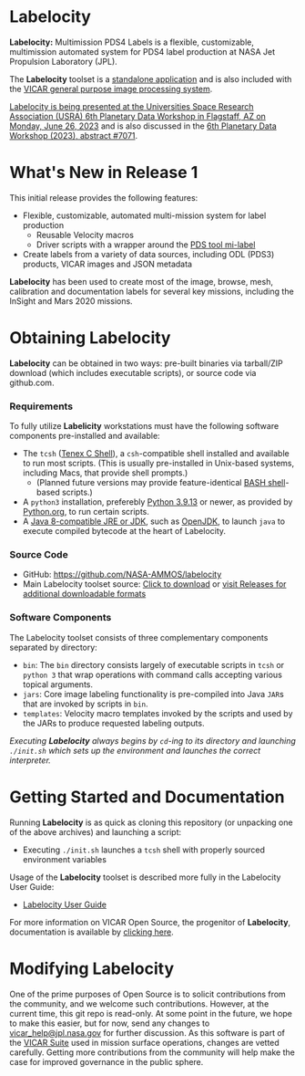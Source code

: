 # Labelocity
**Labelocity:** Multimission PDS4 Labels is a flexible, customizable, multimission automated system for PDS4 label production at NASA Jet Propulsion Laboratory (JPL).

The **Labelocity** toolset is a [standalone application](https://github.com/NASA-AMMOS/labelocity) and is also included with the [VICAR general purpose image processing system](https://github.com/NASA-AMMOS/VICAR).

[Labelocity is being presented at the Universities Space Research Association (USRA) 6th Planetary Data Workshop in Flagstaff, AZ on Monday, June 26, 2023](https://www.hou.usra.edu/meetings/planetdata2023/technical_program/?session_no=302) and is also discussed in the [6th Planetary Data Workshop (2023), abstract #7071](https://www.hou.usra.edu/meetings/planetdata2023/pdf/7071.pdf).

# What's New in Release 1
This initial release provides the following features:
- Flexible, customizable, automated multi-mission system for label production
    - Reusable Velocity macros 
    - Driver scripts with a wrapper around the [PDS tool mi-label](https://github.com/NASA-PDS/mi-label/)
- Create labels from a variety of data sources, including ODL (PDS3) products, VICAR images and JSON metadata

**Labelocity** has been used to create most of the image, browse, mesh, calibration and documentation labels for several key missions, including the InSight and Mars 2020 missions. 

# Obtaining Labelocity
**Labelocity** can be obtained in two ways: pre-built binaries via tarball/ZIP download (which includes executable scripts), or source code via github.com.

### Requirements
To fully utilize **Labelicity** workstations must have the following software components pre-installed and available:
- The `tcsh` ([Tenex C Shell](https://www.tcsh.org/)), a `csh`-compatible shell installed and available to run most scripts. (This is usually pre-installed in Unix-based systems, including Macs, that provide shell prompts.)
    - (Planned future versions may provide feature-identical [BASH shell](https://www.gnu.org/software/bash/)-based scripts.)
- A `python3` installation, preferebly [Python 3.9.13](https://www.python.org/downloads/release/python-3913/) or newer, as provided by [Python.org](https://www.python.org/downloads/), to run certain scripts.
- A [Java 8-compatible JRE or JDK](https://adoptium.net/temurin/releases/?version=8), such as [OpenJDK](https://adoptopenjdk.net/releases.html), to launch `java` to execute compiled bytecode at the heart of Labelocity.

### Source Code 
- GitHub: https://github.com/NASA-AMMOS/labelocity
- Main Labelocity toolset source: [Click to download](https://github.com/NASA-AMMOS/labelocity/tarball/master) or [visit Releases for additional downloadable formats](https://github.com/NASA-AMMOS/labelocity/releases)

### Software Components
The Labelocity toolset consists of three complementary components separated by directory:
- `bin`: The `bin` directory consists largely of executable scripts in `tcsh` or `python 3` that wrap operations with command calls accepting various topical arguments.
- `jars`: Core image labeling functionality is pre-compiled into Java `JAR`s that are invoked by scripts in `bin`.
- `templates`: Velocity macro templates invoked by the scripts and used by the JARs to produce requested labeling outputs.  

_Executing **Labelocity** always begins by `cd`-ing to its directory and launching `./init.sh` which sets up the environment and launches the correct interpreter._

# Getting Started and Documentation
Running **Labelocity** is as quick as cloning this repository (or unpacking one of the above archives) and launching a script:
- Executing `./init.sh` launches a `tcsh` shell with properly sourced environment variables

Usage of the **Labelocity** toolset is described more fully in the Labelocity User Guide:
- [Labelocity User Guide](docs/LabelocityUserGuide_v1.0.pdf)

For more information on VICAR Open Source, the progenitor of **Labelocity**, documentation is available by [clicking here](https://github.com/NASA-AMMOS/VICAR#getting-started-and-documentation).

# Modifying Labelocity
One of the prime purposes of Open Source is to solicit contributions from the community, and we welcome such contributions. However, at the current time, this git repo is read-only. At some point in the future, we hope to make this easier, but for now, send any changes to [vicar_help@jpl.nasa.gov](mailto:vicar_help@jpl.nasa.gov) for further discussion. As this software is part of the [VICAR Suite](https://github.com/NASA-AMMOS/VICAR) used in mission surface operations, changes are vetted carefully. Getting more contributions from the community will help make the case for improved governance in the public sphere.
